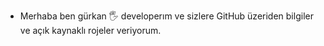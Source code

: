 - Merhaba ben gürkan 🖐 developerım ve sizlere GitHub üzeriden bilgiler ve açık kaynaklı rojeler veriyorum.
